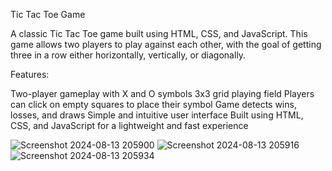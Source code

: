 Tic Tac Toe Game

A classic Tic Tac Toe game built using HTML, CSS, and JavaScript. This game allows two players to play against each other, with the goal of getting three in a row either horizontally, vertically, or diagonally.

Features:

Two-player gameplay with X and O symbols
3x3 grid playing field
Players can click on empty squares to place their symbol
Game detects wins, losses, and draws
Simple and intuitive user interface
Built using HTML, CSS, and JavaScript for a lightweight and fast experience

![Screenshot 2024-08-13 205900](https://github.com/user-attachments/assets/b6a006eb-ad5a-48e3-ab03-1782ca2a7060)
![Screenshot 2024-08-13 205916](https://github.com/user-attachments/assets/c7cc3ffc-986f-46e6-a5a6-b26b50c7b40e)
![Screenshot 2024-08-13 205934](https://github.com/user-attachments/assets/79f5df73-5673-4acc-9b1d-3ff6effb77ef)
